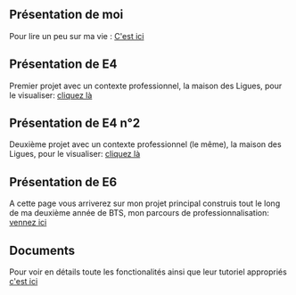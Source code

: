## Présentation de moi

Pour lire un peu sur ma vie : [C'est ici](moi/moi.md)

## Présentation de E4

Premier projet avec un contexte professionnel, la maison des Ligues, pour le visualiser: [cliquez là](e4ipsec/e4ipsec.md)

## Présentation de E4 n°2

Deuxième projet avec un contexte professionnel (le même), la maison des Ligues, pour le visualiser: [cliquez là](e4shell/e4shell.md)


## Présentation de E6

A cette page vous arriverez sur mon projet principal construis tout le long de ma deuxième année de BTS, mon parcours de professionnalisation: [vennez ici](e6/e6.md)


## Documents

Pour voir en détails toute les fonctionalités ainsi que leur tutoriel appropriés [c'est ici](/home.md)
